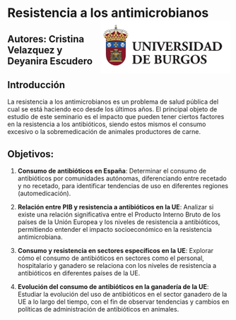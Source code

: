 # Resistencia a los antimicrobianos <img src='INPUT/IMAGENES/universidad_burgos.jpg' align="right" height="120" />
## Autores: Cristina Velazquez y Deyanira Escudero
## Introducción
La resistencia a los antimicrobianos es un problema de salud pública del cual se está haciendo eco desde los últimos años. 
El principal objeto de estudio de este seminario es el impacto que pueden tener ciertos factores en la resistencia a los antibióticos, siendo estos mismos el consumo excesivo o la sobremedicación de animales productores de carne.

## Objetivos:
1. **Consumo de antibióticos en España**: Determinar el consumo de antibióticos por comunidades autónomas, diferenciando entre recetado y no recetado, para identificar tendencias de uso en diferentes regiones (automedicación).
   
2. **Relación entre PIB y resistencia a antibióticos en la UE**: Analizar si existe una relación significativa entre el Producto Interno Bruto de los países de la Unión Europea y los niveles de resistencia a antibióticos, permitiendo entender el impacto socioeconómico en la resistencia antimicrobiana.

3. **Consumo y resistencia en sectores específicos en la UE**: Explorar cómo el consumo de antibióticos en sectores como el personal, hospitalario y ganadero se relaciona con los niveles de resistencia a antibióticos en diferentes países de la UE.

4. **Evolución del consumo de antibióticos en la ganadería de la UE**: Estudiar la evolución del uso de antibióticos en el sector ganadero de la UE a lo largo del tiempo, con el fin de observar tendencias y cambios en políticas de administración de antibióticos en animales.

